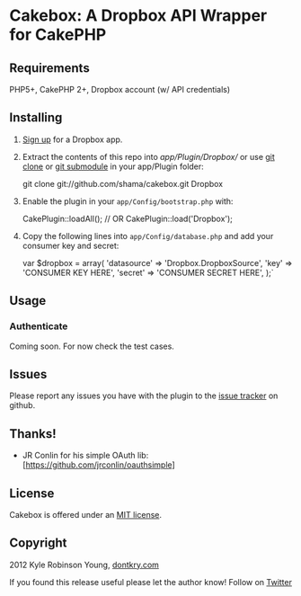 # Cakebox: A Dropbox API Wrapper for CakePHP

## Requirements

PHP5+, CakePHP 2+, Dropbox account (w/ API credentials)

## Installing

1. [Sign up](https://www.dropbox.com/developers/apps) for a Dropbox app.
2. Extract the contents of this repo into *app/Plugin/Dropbox/* or use
[git clone](http://www.kernel.org/pub/software/scm/git/docs/git-clone.html) or
[git submodule](http://www.kernel.org/pub/software/scm/git/docs/git-submodule.html)
in your app/Plugin folder:

    git clone git://github.com/shama/cakebox.git Dropbox

3. Enable the plugin in your `app/Config/bootstrap.php` with:

    CakePlugin::loadAll();
    // OR
    CakePlugin::load('Dropbox');

4. Copy the following lines into `app/Config/database.php` and add your consumer
key and secret:

    var $dropbox = array(
        'datasource' => 'Dropbox.DropboxSource',
        'key' => 'CONSUMER KEY HERE',
        'secret' => 'CONSUMER SECRET HERE',
    );`

## Usage

### Authenticate
Coming soon. For now check the test cases.

## Issues

Please report any issues you have with the plugin to the
[issue tracker](http://github.com/shama/cakebox/issues) on github.

## Thanks!

- JR Conlin for his simple OAuth lib: [https://github.com/jrconlin/oauthsimple]

## License

Cakebox is offered under an [MIT license](http://www.opensource.org/licenses/mit-license.php).

## Copyright

2012 Kyle Robinson Young, [dontkry.com](http://dontkry.com)

If you found this release useful please let the author know! Follow on [Twitter](http://twitter.com/kyletyoung)